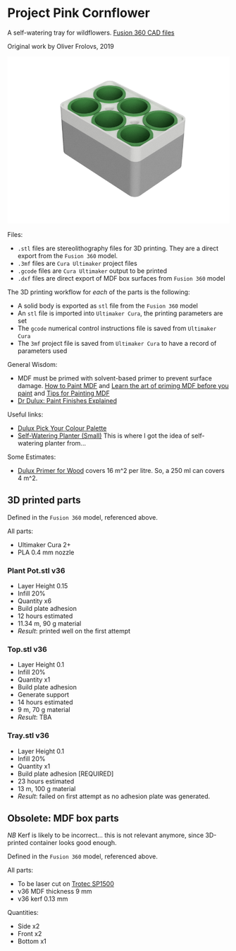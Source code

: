 # Project Pink Cornflower

A self-watering tray for wildflowers. [Fusion 360 CAD files](https://a360.co/2TBmJan)

Original work by Oliver Frolovs, 2019

![Image of 3D Printed Flower Tray](tray.png)

Files:

* `.stl` files are stereolithography files for 3D printing. They are a direct export from the `Fusion 360` model.
* `.3mf` files are `Cura Ultimaker` project files
* `.gcode` files are `Cura Ultimaker` output to be printed
* `.dxf` files are direct export of MDF box surfaces from `Fusion 360` model

The 3D printing workflow for *each* of the parts is the following:

* A solid body is exported as `stl` file from the `Fusion 360` model
* An `stl` file is imported into `Ultimaker Cura`, the printing parameters are set
* The `gcode` numerical control instructions file is saved from `Ultimaker Cura`
* The `3mf` project file is saved from `Ultimaker Cura` to have a record of parameters used

General Wisdom:

* MDF must be primed with solvent-based primer to prevent surface damage. [How to Paint MDF](https://www.bidvine.com/blog/how-to-paint-mdf/) and [Learn the art of priming MDF before you paint](https://www.thesprucecrafts.com/avoid-extra-sanding-prime-mdf-2365111) and [Tips for Painting MDF](https://www.finewoodworking.com/2006/06/06/tips-for-painting-mdf)
* [Dr Dulux: Paint Finishes Explained](https://www.dulux.co.uk/en/decorating-tips-and-advice/dr-dulux-paint-finishes-explained)

Useful links:

* [Dulux Pick Your Colour Palette](https://www.dulux.co.uk/en/colour-details/)
* [Self-Watering Planter (Small)](https://www.thingiverse.com/thing:903411) This is where I got the idea of self-watering planter from...

Some Estimates:

* [Dulux Primer for Wood](https://www.dulux.co.uk/en/products/primer-undercoat-wood) covers 16 m^2 per litre. So, a 250 ml can covers 4 m^2.



## 3D printed parts

Defined in the `Fusion 360` model, referenced above.

All parts:
* Ultimaker Cura 2+
* PLA 0.4 mm nozzle

### Plant Pot.stl v36
* Layer Height 0.15
* Infill 20%
* Quantity x6
* Build plate adhesion
* 12 hours estimated
* 11.34 m, 90 g material
* *Result*: printed well on the first attempt

### Top.stl v36
* Layer Height 0.1
* Infill 20%
* Quantity x1
* Build plate adhesion
* Generate support
* 14 hours estimated
* 9 m, 70 g material
* *Result*: TBA

### Tray.stl v36
* Layer Height 0.1
* Infill 20%
* Quantity x1
* Build plate adhesion [REQUIRED]
* 23 hours estimated
* 13 m, 100 g material
* *Result*: failed on first attempt as no adhesion plate was generated.

## Obsolete: MDF box parts

*NB* Kerf is likely to be incorrect... this is not relevant anymore, since 3D-printed container looks good enough.

Defined in the `Fusion 360` model, referenced above.

All parts:
* To be laser cut on [Trotec SP1500](https://www.troteclaser.com/en-gb/trotec-laser-machines/laser-cutters-sp-series/)
* v36 MDF thickness 9 mm
* v36 kerf 0.13 mm

Quantities:
* Side x2
* Front x2
* Bottom x1

